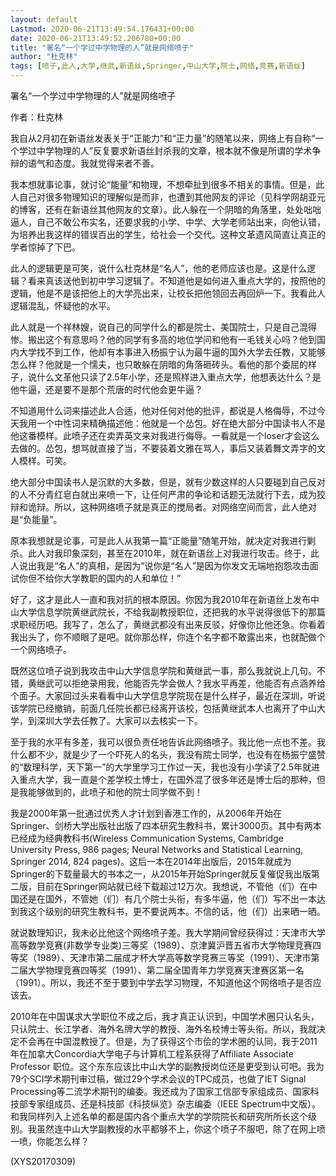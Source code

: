 ```yaml
---
layout: default
Lastmod: 2020-06-21T13:49:54.176431+00:00
date: 2020-06-21T13:49:52.206780+00:00
title: "署名“一个学过中学物理的人”就是网络喷子"
author: "杜克林"
tags: [喷子,此人,大学,继武,新语丝,Springer,中山大学,院士,网络,竞赛,新语丝]
---
```


署名“一个学过中学物理的人”就是网络喷子

作者：杜克林

我自从2月初在新语丝发表关于“正能力”和“正力量”的随笔以来，网络上有自称“一个学过中学物理的人”反复要求新语丝封杀我的文章，根本就不像是所谓的学术争辩的语气和态度。我就觉得来者不善。

我本想就事论事，就讨论“能量”和物理，不想牵扯到很多不相关的事情。但是，此人自己对很多物理知识的理解似是而非，也遭到其他网友的评论（见科学网胡亚元的博客，还有在新语丝其他网友的文章）。此人躲在一个阴暗的角落里，处处咄咄逼人，自己不敢公布实名，还要求我的小学、中学、大学老师站出来，向他认错，为培养出我这样的错误百出的学生，给社会一个交代。这种文革遗风简直让真正的学者惊掉了下巴。

此人的逻辑更是可笑，说什么杜克林是“名人”，他的老师应该也是。这是什么逻辑？看来真该送他到初中学习逻辑了。不知道他是如何进入重点大学的，按照他的逻辑，他是不是该把他上的大学亮出来，让校长把他领回去再回炉一下。我看此人逻辑混乱，怀疑他的水平。

此人就是一个祥林嫂，说自己的同学什么的都是院士、美国院士，只是自己混得惨。搬出这个有意思吗？他的同学有多高的地位学问和他有一毛钱关心吗？他到国内大学找不到工作，他却有本事进入杨振宁认为最牛逼的国外大学去任教，又能够怎么样？他就是一个懦夫，也只敢躲在阴暗的角落砸砖头。看他的那个委屈的样子，说什么文革他只读了2.5年小学，还是照样进入重点大学，他想表达什么？是他牛逼，还是要不是那个荒唐的时代他会更牛逼？

不知道用什么词来描述此人合适，他对任何对他的批评，都说是人格侮辱，不过今天我用一个中性词来精确描述他：他就是一个怂包。好在绝大部分中国读书人不是他这番模样。此喷子还在卖弄英文来对我进行侮辱。一看就是一个loser才会这么去做的。怂包，想骂就直接了当，不要装着文雅在骂人，事后又装着舞文弄字的文人模样。可笑。

绝大部分中国读书人是沉默的大多数，但是，就有少数这样的人只要碰到自己反对的人不分青红皂白就出来喷一下，让任何严肃的争论和话题无法就行下去，成为狡辩和诡辩。所以，这种网络喷子就是真正的搅局者。对网络空间而言，此人绝对是“负能量”。

原本我想就是论事，可是此人从我第一篇“正能量”随笔开始，就决定对我进行剿杀。此人对我印象深刻，甚至在2010年，就在新语丝上对我进行攻击。终于，此人说出我是“名人”的真相，是因为“说你是“名人”是因为你发文无端地抱怨攻击面试你但不给你大学教职的国内的人和单位！”

好了，这才是此人一直和我对抗的根本原因。你因为我2010年在新语丝上发布中山大学信息学院黄继武院长，不给我副教授职位，还把我的水平说得很低下的那篇求职经历吧。我写了，怎么了，黄继武都没有出来反驳，好像你比他还急。你看着我出头了，你不顺眼了是吧。就你那怂样，你连个名字都不敢露出来，也就配做个一个网络喷子。

既然这位喷子说到我攻击中山大学信息学院和黄继武一事，那么我就说上几句。不错，黄继武可以拒绝录用我，他能否先学会做人？我水平再差，他能否有点涵养给个面子。大家回过头来看看中山大学信息学院现在是什么样子，最近在深圳，听说该学院已经撤销，前面几任院长都已经离开该校，包括黄继武本人也离开了中山大学，到深圳大学去任教了。大家可以去核实一下。

至于我的水平有多差，我可以很负责任地告诉此网络喷子。我比他一点也不差。我什么都不少，就是少了一个吓死人的名头，我没有院士同学，也没有在杨振宁盛赞的“数理科学，天下第一”的大学里学习工作过一天，我也没有小学读了2.5年就进入重点大学，我一直是个差学校土博士，在国外混了很多年还是博士后的那种，但是我能够做到的，此喷子和他的院士同学做不到！

我是2000年第一批通过优秀人才计划到香港工作的，从2006年开始在Springer、剑桥大学出版社出版了四本研究生教科书，累计3000页。其中有两本已经成为经典教科书(Wireless Communication Systems, Cambridge University Press, 986 pages; Neural Networks and Statistical Learning, Springer 2014, 824 pages)。这后一本在2014年出版后，2015年就成为Springer的下载量最大的书本之一，从2015年开始Springer就反复催促我出版第二版，目前在Springer网站就已经下载超过12万次。我想说，不管他（们）在中国还是在国外，不管她（们）有几个院士头衔，有多牛逼，他（们）写不出一本达到我这个级别的研究生教科书，更不要说两本。不信的话，他（们）出来晒一晒。

就说数理知识，我未必比他这个网络喷子差。我大学期间曾经获得过：天津市大学高等数学竞赛(非数学专业类)三等奖（1989）、京津冀沪晋五省市大学物理竞赛四等奖（1989）、天津市第二届成才杯大学高等数学竞赛三等奖（1991）、天津市第二届大学物理竞赛四等奖（1991）、第二届全国青年力学竞赛天津赛区第一名（1991）。所以，我还不至于要到中学去学习物理，不知道他这个网络喷子是否应该去。

2010年在中国谋求大学职位不成之后，我才真正认识到，中国学术圈只认名头，只认院士、长江学者、海外名牌大学的教授、海外名校博士等头衔。所以，我就决定不会再在中国混教授了。但是，为了获得这个市侩的学术圈的认同，我于2011年在加拿大Concordia大学电子与计算机工程系获得了Affiliate Associate Professor 职位。这个东东应该比中山大学的副教授岗位还是更受到认可吧。我为79个SCI学术期刊审过稿，做过29个学术会议的TPC成员，也做了IET Signal Processing等二流学术期刊的编委。我还成为了国家工信部专家组成员、国家科技部专家组成员、还是科技部《科技纵览》杂志编委（IEEE Spectrum中文版）。和我同样列入上述名单的都是国内各个重点大学的学院院长和研究所所长这个级别。我虽然连中山大学副教授的水平都够不上，你这个喷子不服吧，除了在网上喷一喷，你能怎么样？

(XYS20170309)

